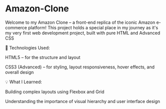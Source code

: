 # Amazon-Clone
Welcome to my Amazon Clone – a front-end replica of the iconic Amazon e-commerce platform! 
This project holds a special place in my journey as it's my very first web development project, built with pure HTML and Advanced CSS

🔧 Technologies Used:

HTML5 – for the structure and layout

CSS3 (Advanced) – for styling, layout responsiveness, hover effects, and overall design

💡 What I Learned:

Building complex layouts using Flexbox and Grid

Understanding the importance of visual hierarchy and user interface design
